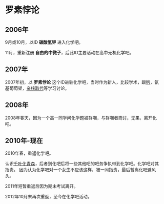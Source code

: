 罗素悖论
========

## 2006年
9月或10月，以ID **碳酸氢钾** 进入化学吧。

11月，重新注册 **自由的中微子**，后此ID主要活动在高中无机化学吧。

## 2007年

2007年初，以 **罗素悖论** 这个ID进驻化学吧，当时作为新人，比较学术，跟[肟](肟.md)，氨基葡萄架，[亲核取代](亲核取代.md)等学习讨论。

## 2008年

2008年春天，因为一个高一同学问化学题被群嘲，与群嘲者商讨，无果，离开化吧。

## 2010年-现在

2010年春，重返化学吧。

认识[千叶化青森](千叶化青森.md)，后者到化吧后将一些其他吧的吧务争执带到化学吧。化学吧对其指责。
因为认为化学吧对一个女生不应该这样，被一同指责，最后暂离化吧避风头。

2011年短暂重返后因为期末考试离开。

2012年10月末再次重返，至今在化学吧活动。